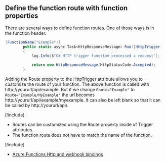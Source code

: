 ## Define the function route with function properties

There are several ways to define function routes. One of those ways is in the function header.

```csharp
[FunctionName("Example")]
        public static async Task<HttpResponseMessage> Run([HttpTrigger(AuthorizationLevel.Anonymous, "get", "post", Route="Example")]HttpRequestMessage req, TraceWriter log)
        {
            log.Info($"C# HTTP trigger function processed a request");

            return new HttpResponseMessage(HttpStatusCode.Accepted);
        }
```

Adding the Route property to the HttpTrigger attribute allows you to customize the route of your function. The above function is called with http://yoururl/api/example. But if we change `Route="Example"` to `Route="Example/MyExample"` the url becomes http://yoururl/api/example/myexample. It can also be left blank so that it can be called by http://yoururl/api/.

[!include[](../includes/takeaways-heading.md)]

- Routes can be customized using the Route property inside of Trigger attributes.
- The function route does not have to match the name of the function.

[!include[](../includes/read-more-heading.md)]

- [Azure Functions Http and webhook bindings](https://docs.microsoft.com/azure/azure-functions/functions-bindings-http-webhook)